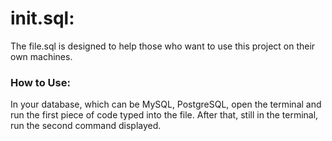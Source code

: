 # init.sql:

The file.sql is designed to help those who want to use this project on their own machines.

### How to Use:

In your database, which can be MySQL, PostgreSQL, open the terminal and run the first piece of code typed into the file. 
After that, still in the terminal, run the second command displayed.
